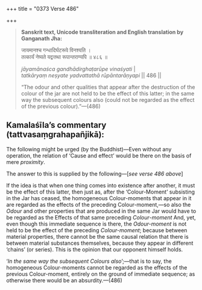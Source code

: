 +++
title = "0373 Verse 486"

+++
> **Sanskrit text, Unicode transliteration and English translation by Ganganath Jha:** 
>
> जायमानश्च गन्धादिर्घटरूपे विनश्यति ।  
> तत्कार्यं नेष्यते यद्वत्तथा रूपान्तराण्यपि ॥ ४८६ ॥ 
>
> *jāyamānaśca gandhādirghaṭarūpe vinaśyati* \|  
> *tatkāryaṃ neṣyate yadvattathā rūpāntarāṇyapi* \|\| 486 \|\| 
>
> “The odour and other qualities that appear after the destruction of the colour of the jar are not held to be the effect of this latter; in the same way the subsequent colours also (could not be regarded as the effect of the previous colour).”—(486)



## Kamalaśīla’s commentary (tattvasaṃgrahapañjikā):

The following might be urged (by the Buddhist)—Even without any operation, the relation of ‘Cause and effect’ would be there on the basis of mere *proximity*.

The answer to this is supplied by the following—[*see verse 486 above*]

If the idea is that when one thing comes into existence after another, it must be the effect of this latter, then just as, after the ‘Colour-Moment’ subsisting in the Jar has ceased, the homogeneous Colour-moments that appear in it are regarded as the effects of the preceding Colour-moment,—so also the *Odour* and other properties that are produced in the same Jar would have to be regarded as the Effects of that same preceding *Colour*-*moment* And, yet, even though this immediate sequence is there, the *Odour-moment* is not held to be the effect of the preceding *Colour-moment*; because between material properties, there cannot be the same causal relation that there is between material substances themselves, because they appear in different ‘chains’ (or series). This is the opinion that our opponent himself holds.

‘*In the same way the subsequent Colours also*’;—that is to say, the homogeneous Colour-moments cannot be regarded as the effects of the previous Colour-moment, entirely on the ground of immediate sequence; as otherwise there would be an absurdity.—(486)


